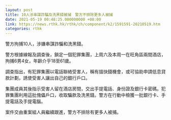 ```yaml
---
layout: post
title: 10人涉串謀詐騙及洗黑錢被捕　警方不排除更多人被捕
date: 2021-05-19 00:48:25.000000000 +08:00
link: https://news.rthk.hk/rthk/ch/component/k2/1591591-20210519.htm
categories: rthk
---
```


警方拘捕10人，涉嫌串謀詐騙和洗黑錢。

警方根據線報及調查後，鎖定一個犯罪集團，上周六及本周一在旺角區兩間酒店，拘捕6男4女，年齡介乎18至61歲。

調查指出，有犯罪集團以電話聯絡受害人，稱有搵快錢機會，或可協助申請低息貸款計劃，誘使受害人讓出自己的銀行戶口。

集團成員其後指示受害人留在酒店房間，交出手提電話、身份證及銀行卡密碼。犯罪集團利用這批傀儡戶口，收取騙款及洗黑錢。警方在行動中檢獲一批銀行卡、手提電話及手提電腦。

案件交由重案組人員繼續跟進，警方不排除有更多人被捕。
